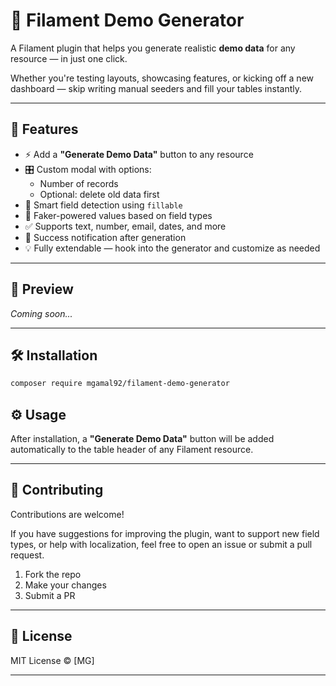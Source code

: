# 🎲 Filament Demo Generator

A Filament plugin that helps you generate realistic **demo data** for any resource — in just one click.

Whether you're testing layouts, showcasing features, or kicking off a new dashboard — skip writing manual seeders and fill your tables instantly.

---

## 🚀 Features

- ⚡ Add a **"Generate Demo Data"** button to any resource
- 🎛️ Custom modal with options:
    - Number of records
    - Optional: delete old data first
- 🧠 Smart field detection using `fillable`
- 🧪 Faker-powered values based on field types
- ✅ Supports text, number, email, dates, and more
- 🔔 Success notification after generation
- 💡 Fully extendable — hook into the generator and customize as needed

---

## 📸 Preview

_Coming soon..._

---

## 🛠️ Installation

```bash
composer require mgamal92/filament-demo-generator
```

## ⚙️ Usage

After installation, a **"Generate Demo Data"** button will be added automatically to the table header of any Filament resource.

---

## 🤝 Contributing

Contributions are welcome!

If you have suggestions for improving the plugin, want to support new field types, or help with localization, feel free to open an issue or submit a pull request.

1. Fork the repo
2. Make your changes
3. Submit a PR

---

## 📄 License

MIT License © [MG]

---